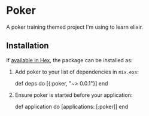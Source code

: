 # Poker

A poker training themed project I'm using to learn elixir.

## Installation

If [available in Hex](https://hex.pm/docs/publish), the package can be installed as:

  1. Add poker to your list of dependencies in `mix.exs`:

        def deps do
          [{:poker, "~> 0.0.1"}]
        end

  2. Ensure poker is started before your application:

        def application do
          [applications: [:poker]]
        end

